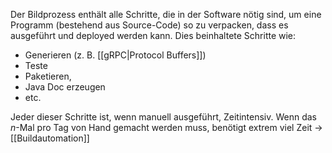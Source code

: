 Der Bildprozess enthält alle Schritte, die in der Software nötig sind, um eine Programm (bestehend aus Source-Code) so zu verpacken, dass es ausgeführt und deployed werden kann.
Dies beinhaltete Schritte wie:
- Generieren (z. B. [[gRPC|Protocol Buffers]])
- Teste
- Paketieren,
- Java Doc erzeugen
- etc.

Jeder dieser Schritte ist, wenn manuell ausgeführt, Zeitintensiv. Wenn das $n$-Mal pro Tag von Hand gemacht werden muss, benötigt extrem viel Zeit -> [[Buildautomation]]